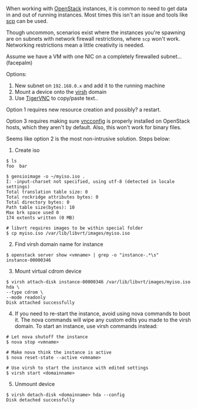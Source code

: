 When working with [OpenStack](https://www.openstack.org/) instances, it is common to need to get data in and out of running instances. Most times this isn't an issue and tools like [scp](http://linux.die.net/man/1/scp) can be used. 

Though uncommon, scenarios exist where the instances you're spawning are on subnets with network firewall restrictions, where `scp` won't work. Networking restrictions mean a little creativity is needed. 

Assume we have a VM with one NIC on a completely firewalled subnet... (facepalm)

Options:

1. New subnet on `192.168.0.x` and add it to the running machine
2. Mount a device onto the [virsh](http://linux.die.net/man/1/virsh) domain
3. Use [TigerVNC](http://tigervnc.org/) to copy/paste text..

Option 1 requires new resource creation and possibly? a restart.

Option 3 requires making sure [vncconfig](http://tigervnc.org/doc/vncconfig.html) is properly installed on OpenStack hosts, which they aren't by default. Also, this won't work for binary files.

Seems like option 2 is the most non-intrusive solution. Steps below:

1. Create iso

  ```
  $ ls
  foo  bar

  $ gensioimage -o ~/myiso.iso .
  I: -input-charset not specified, using utf-8 (detected in locale settings)
  Total translation table size: 0
  Total rockridge attributes bytes: 0
  Total directory bytes: 0
  Path table size(bytes): 10
  Max brk space used 0
  174 extents written (0 MB)

  # libvrt requires images to be within special folder
  $ cp myiso.iso /var/lib/libvrt/images/myiso.iso
  ```

2. Find virsh domain name for instance

  ```
  $ openstack server show <vmname> | grep -o "instance-.*\s"
  instance-00000346
  ```

3. Mount virtual cdrom device

  ```
  $ virsh attach-disk instance-00000346 /var/lib/libvrt/images/myiso.iso hda \
  --type cdrom \
  --mode readonly
  Disk attached successfully
  ```

4. If you need to re-start the instance, avoid using nova commands to boot it. The nova commands will wipe any custom edits you made to the virsh domain. To start an instance, use virsh commands instead:

  ```
  # Let nova shutoff the instance
  $ nova stop <vmname>

  # Make nova think the instance is active
  $ nova reset-state --active <vmname>

  # Use virsh to start the instance with edited settings
  $ virsh start <domainname>
  ```

5. Unmount device

  ```
  $ virsh detach-disk <domainname> hda --config
  Disk detached successfully
  ```

